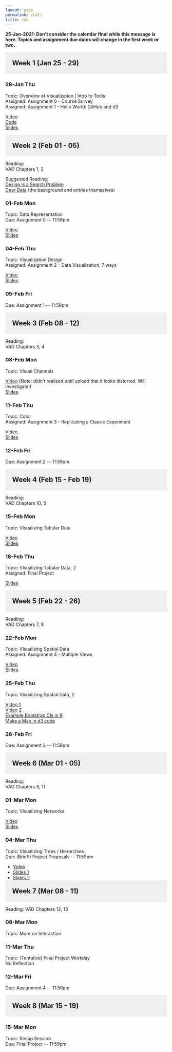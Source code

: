 ```yaml
---
layout: page
permalink: /cal/
title: cal
---
```


<style>

h2 {
  margin: 0 0 1em 0;
  padding: 1em;
  background-color: #EEEEEE;
}

.item {
  padding: 0 1em 1em 1em;
}

.due {
  font-weight: bold;
}

h2, ul {
  margin-bottom: 0
}

.topic, .assigned, .due, .materials, .vid {
  padding-left: 2em;
}

</style>

**25-Jan-2021: Don't consider the calendar final while this message is here. Topics and assignment due dates will change in the first week or two.**

## Week 1 (Jan 25 - 29)

### 28-Jan Thu   
Topic: Overview of Visualization | Intro to Tools   
Assigned: Assignment 0 - Course Survey   
Assigned: Assignment 1 - Hello World: GitHub and d3   

[Video](https://wpi0-my.sharepoint.com/:v:/g/personal/ltharrison_wpi_edu/ETgJOxnJ4VtGrSy_1G-6EdgBM9tCMkB9xcnIxW-kqqqdHA?e=1EPgIg)  
[Code](https://wpi0-my.sharepoint.com/:u:/g/personal/ltharrison_wpi_edu/ETunJKUEx61ArpK7LGjA-PcBdiCAlHos2isOp56RnCyfVA?e=TtAXKg)  
[Slides](https://wpi0-my.sharepoint.com/:b:/g/personal/ltharrison_wpi_edu/ESxXsFyiC1VPkGHbcKWql8MBvvrs4UDZqB2Jq3XZZd2Ufg?e=fmc6QU)  

## Week 2 (Feb 01 - 05)

Reading:   
VAD Chapters 1, 2   

Suggested Reading:   
[Design is a Search Problem](https://www.youtube.com/watch?v=fThhbt23SGM)   
[Dear Data](http://www.dear-data.com/theproject) (the background and entries themselves)   

### 01-Feb Mon   
Topic: Data Representation  
Due: Assignment 0 -- 11:59pm   

[Video](https://wpi0-my.sharepoint.com/:v:/g/personal/ltharrison_wpi_edu/EXqeuKbZtNZDl1oNWYHonicBcJVhEkJYgS-AKT0FvpY0LQ?e=2zo8FH)  
[Slides](https://wpi0-my.sharepoint.com/:b:/g/personal/ltharrison_wpi_edu/ERk3D4pmBvpGiLPQd2ZlDVsBuasu34p9aDs5tpXYumjRrQ?e=uu55yz)  

### 04-Feb Thu   
Topic: Visualization Design   
Assigned: Assignment 2 - Data Visualization, 7 ways   

[Video](https://wpi0-my.sharepoint.com/:v:/g/personal/ltharrison_wpi_edu/Ecyt_8JzfSREtw5Cd_5kMo0B949gBqQBbLDj4NMgtPMTZw?e=TkC726)  
[Slides](https://wpi0-my.sharepoint.com/:b:/g/personal/ltharrison_wpi_edu/ES5j-qWkIkpEqpnVaLfwN7wBpdYCf2U9A20z4nkTzWbf6Q?e=Zr0HKD)  

### 05-Feb Fri   
Due: Assignment 1 -- 11:59pm   

## Week 3 (Feb 08 - 12)

Reading:   
VAD Chapters 3, 4   

### 08-Feb Mon   
Topic: Visual Channels  

[Video](https://wpi0-my.sharepoint.com/:v:/g/personal/ltharrison_wpi_edu/EY3tyl_GEw9EubDZAfguF7YBcrQedfKhqaCmaiCrxoFepA?e=BWzmKv) (Note: didn't realized until upload that it looks distorted. Will investigate!)  
[Slides](https://wpi0-my.sharepoint.com/:b:/g/personal/ltharrison_wpi_edu/Ee4vBGKqRpNImDalcv-3KgkBBuKf_R63eGom7yYp-2es4Q?e=UfH2bV)  


### 11-Feb Thu   
Topic: Color   
Assigned: Assignment 3 - Replicating a Classic Experiment   

[Video](https://wpi0-my.sharepoint.com/:v:/g/personal/ltharrison_wpi_edu/Ec4s2x0RH0pNpuRM-tK14KMB2m4eCl4NnlOMvlHF0jhSnA?e=bX4mKz)   
[Slides](https://wpi0-my.sharepoint.com/:b:/g/personal/ltharrison_wpi_edu/EaWUAZfgHZlIlGuTPpXOQOoBQ_NU9sP_hzR117cZ2XhOTQ?e=AAzfQO)  

### 12-Feb Fri
Due: Assignment 2 -- 11:59pm   

## Week 4 (Feb 15 - Feb 19)

Reading:   
VAD Chapters 10, 5

### 15-Feb Mon   
Topic: Visualizing Tabular Data

[Video](https://wpi0-my.sharepoint.com/:v:/g/personal/ltharrison_wpi_edu/EW0sDi9dI6hMh30RCZnMYGwBVoizkcPbl36yC-JT1d_tBQ?e=ErQR9m)   
[Slides](https://wpi0-my.sharepoint.com/:b:/g/personal/ltharrison_wpi_edu/ERRsxO0f0QNHtTrt_6yqu1UBAWcosHfUBmz5hQaCQi-7rA?e=TI8ji)  


### 18-Feb Thu   
Topic: Visualizing Tabular Data, 2    
Assigned: Final Project

[Slides](https://wpi0-my.sharepoint.com/:p:/g/personal/ltharrison_wpi_edu/EZEe57m-A2NEniBDVrN_yd4B8rF4ZHsR5A-PfJ0iJrwTsg?e=Ut6Nsn)

## Week 5 (Feb 22 - 26)

Reading:   
VAD Chapters 7, 8

### 22-Feb Mon   
Topic: Visualizing Spatial Data   
Assigned: Assignment 4 - Multiple Views   

[Video](https://wpi0-my.sharepoint.com/:v:/g/personal/ltharrison_wpi_edu/EV2YdLH3OARNj0BSI966C-EBaYPTtmdbXM0KMZq_KxwD0g?e=GuMwlR)  
[Slides](https://wpi0-my.sharepoint.com/:b:/g/personal/ltharrison_wpi_edu/EVueCSE7GZFBtJLY_CUNfo4BxUHzov1iQH0BfmxCeda0Dw?e=PHjpeS)

### 25-Feb Thu   
Topic: Visualizing Spatial Data, 2   

[Video 1](https://wpi0-my.sharepoint.com/:v:/g/personal/ltharrison_wpi_edu/EatU0oKUtR5EpyxJ2RK1TUIBm599KlN3iqsJGYysg7aCGg?e=ZSuVHa)  
[Video 2](https://wpi0-my.sharepoint.com/:v:/g/personal/ltharrison_wpi_edu/EdrXieEqGINEjbOWTU3gOtcBW6rRzKwj1lM7XOEQy_URJA?e=wdzv49)  
[Example Bootstrap CIs in R](https://wpi0-my.sharepoint.com/:v:/g/personal/ltharrison_wpi_edu/EdrXieEqGINEjbOWTU3gOtcBW6rRzKwj1lM7XOEQy_URJA?e=wdzv49)  
[Make a Map in d3 code](https://wpi0-my.sharepoint.com/:v:/g/personal/ltharrison_wpi_edu/EdrXieEqGINEjbOWTU3gOtcBW6rRzKwj1lM7XOEQy_URJA?e=wdzv49)  

### 26-Feb Fri
Due: Assignment 3 -- 11:59pm   

## Week 6 (Mar 01 - 05)
Reading:   
VAD Chapters 9, 11

### 01-Mar Mon   
Topic: Visualizing Networks   

[Video](https://wpi0-my.sharepoint.com/:v:/g/personal/ltharrison_wpi_edu/Ec6sCIEXuTxAtVzMSJBRxTABDnjy7Ucy16DEf3_2VCMlZA?e=8lHLMB)  
[Slides](https://wpi0-my.sharepoint.com/:b:/g/personal/ltharrison_wpi_edu/EX47uoAZMvxNrtHi7C76B08BZa7xMFYFcmNpR3Ow7xW-vQ?e=y18ugg)

### 04-Mar Thu   
Topic: Visualizing Trees / Hierarchies   
Due: (Brief!) Project Proposals -- 11:59pm  

- [Video](https://wpi0-my.sharepoint.com/:v:/g/personal/ltharrison_wpi_edu/EfriYkTBcQlLurk2LV0YGjcBG1dpj8aJwqF-lqZP4APAWA?e=iGPNZq)  
- [Slides 1](https://wpi0-my.sharepoint.com/:b:/g/personal/ltharrison_wpi_edu/Ea7CyMcMCB9Dry0AtTWm4uQBekLmhFKlKa98m2zX-MPYbQ?e=JM154r)  
- [Slides 2](https://wpi0-my.sharepoint.com/:b:/g/personal/ltharrison_wpi_edu/EXn4oKhi_kpLpBDDEsZP3uwBjPqJHPOJrijDZwntpYBjPQ?e=acgNEx)  

## Week 7 (Mar 08 - 11)   
Reading: 
VAD Chapters 12, 13

### 08-Mar Mon   
Topic: More on Interaction   

### 11-Mar Thu   
Topic: (Tentative) Final Project Workday  
No Reflection

### 12-Mar Fri
Due: Assignment 4 -- 11:59pm   

## Week 8 (Mar 15 - 19)   

### 15-Mar Mon   
Topic: Recap Session  
Due: Final Project -- 11:59pm   

